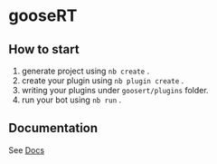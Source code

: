# gooseRT

## How to start

1. generate project using `nb create` .
2. create your plugin using `nb plugin create` .
3. writing your plugins under `goosert/plugins` folder.
4. run your bot using `nb run` .

## Documentation

See [Docs](https://v2.nonebot.dev/)
